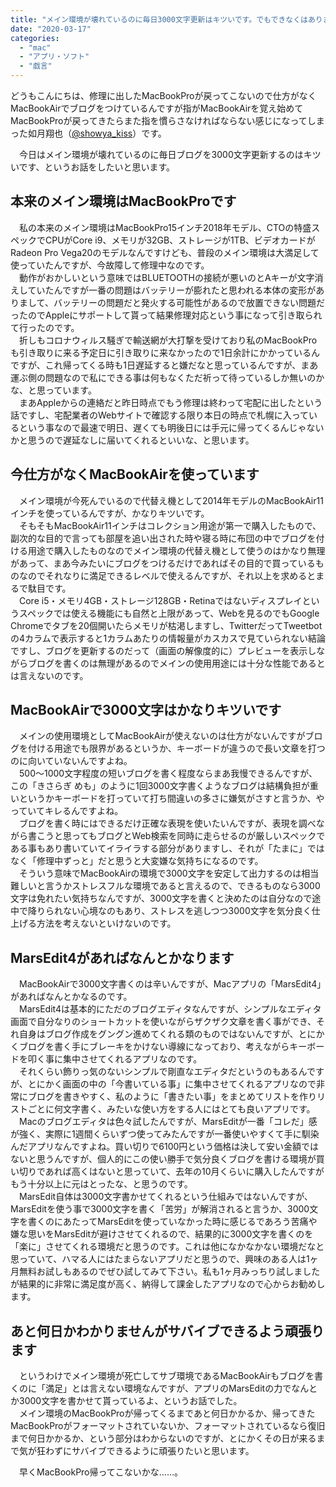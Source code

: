 ```yaml
---
title: "メイン環境が壊れているのに毎日3000文字更新はキツいです。でもできなくはありません。MarsEdit4があれば。"
date: "2020-03-17"
categories: 
  - "mac"
  - "アプリ・ソフト"
  - "戯言"
---
```


どうもこんにちは、修理に出したMacBookProが戻ってこないので仕方がなくMacBookAirでブログをつけているんですが指がMacBookAirを覚え始めてMacBookProが戻ってきたらまた指を慣らさなければならない感じになってしまった如月翔也（[@showya\_kiss](http://twitter.com/showya_kiss)）です。  
  
  
　今日はメイン環境が壊れているのに毎日ブログを3000文字更新するのはキツいです、というお話をしたいと思います。  

## 本来のメイン環境はMacBookProです

　私の本来のメイン環境はMacBookPro15インチ2018年モデル、CTOの特盛スペックでCPUがCore i9、メモリが32GB、ストレージが1TB、ビデオカードがRadeon Pro Vega20のモデルなんですけども、普段のメイン環境は大満足して使っていたんですが、今故障して修理中なのです。  
　動作がおかしいという意味ではBLUETOOTHの接続が悪いのとAキーが文字消えしていたんですが一番の問題はバッテリーが膨れたと思われる本体の変形がありまして、バッテリーの問題だと発火する可能性があるので放置できない問題だったのでAppleにサポートして貰って結果修理対応という事になって引き取られて行ったのです。  
　折しもコロナウィルス騒ぎで輸送網が大打撃を受けており私のMacBookProも引き取りに来る予定日に引き取りに来なかったので1日余計にかかっているんですが、これ帰ってくる時も1日遅延すると嫌だなと思っているんですが、まあ運ぶ側の問題なので私にできる事は何もなくただ祈って待っているしか無いのかな、と思っています。  
　まあAppleからの連絡だと昨日時点でもう修理は終わって宅配に出したという話ですし、宅配業者のWebサイトで確認する限り本日の時点で札幌に入っているという事なので最速で明日、遅くても明後日には手元に帰ってくるんじゃないかと思うので遅延なしに届いてくれるといいな、と思います。  

## 今仕方がなくMacBookAirを使っています

　メイン環境が今死んでいるので代替え機として2014年モデルのMacBookAir11インチを使っているんですが、かなりキツいです。  
　そもそもMacBookAir11インチはコレクション用途が第一で購入したもので、副次的な目的で言っても部屋を追い出された時や寝る時に布団の中でブログを付ける用途で購入したものなのでメイン環境の代替え機として使うのはかなり無理があって、まあ今みたいにブログをつけるだけであればその目的で買っているものなのでそれなりに満足できるレベルで使えるんですが、それ以上を求めるとまるで駄目です。  
　Core i5・メモリ4GB・ストレージ128GB・Retinaではないディスプレイというスペックでは使える機能にも自然と上限があって、Webを見るのでもGoogle Chromeでタブを20個開いたらメモリが枯渇しますし、TwitterだってTweetbotの4カラムで表示すると1カラムあたりの情報量がカスカスで見ていられない結論ですし、ブログを更新するのだって（画面の解像度的に）プレビューを表示しながらブログを書くのは無理があるのでメインの使用用途には十分な性能であるとは言えないのです。  

## MacBookAirで3000文字はかなりキツいです

　メインの使用環境としてMacBookAirが使えないのは仕方がないんですがブログを付ける用途でも限界があるというか、キーボードが違うので長い文章を打つのに向いていないんですよね。  
　500〜1000文字程度の短いブログを書く程度ならまあ我慢できるんですが、この「きさらぎ めも」のように1回3000文字書くようなブログは結構負担が重いというかキーボードを打っていて打ち間違いの多さに嫌気がさすと言うか、やっていてキレるんですよね。  
　ブログを書く時にはできるだけ正確な表現を使いたいんですが、表現を調べながら書こうと思ってもブログとWeb検索を同時に走らせるのが厳しいスペックである事もあり書いていてイライラする部分がありますし、それが「たまに」ではなく「修理中ずっと」だと思うと大変嫌な気持ちになるのです。  
　そういう意味でMacBookAirの環境で3000文字を安定して出力するのは相当難しいと言うかストレスフルな環境であると言えるので、できるものなら3000文字は免れたい気持ちなんですが、3000文字を書くと決めたのは自分なので途中で降りられない心境なのもあり、ストレスを逃しつつ3000文字を気分良く仕上げる方法を考えないといけないのです。  

## MarsEdit4があればなんとかなります

　MacBookAirで3000文字書くのは辛いんですが、Macアプリの「MarsEdit4」があればなんとかなるのです。  
　MarsEdit4は基本的にただのブログエディタなんですが、シンプルなエディタ画面で自分なりのショートカットを使いながらザクザク文章を書く事ができ、それ自身はブログ作成をグングン進めてくれる類のものではないんですが、とにかくブログを書く手にブレーキをかけない導線になっており、考えながらキーボードを叩く事に集中させてくれるアプリなのです。  
　それくらい飾りっ気のないシンプルで剛直なエディタだというのもあるんですが、とにかく画面の中の「今書いている事」に集中させてくれるアプリなので非常にブログを書きやすく、私のように「書きたい事」をまとめてリストを作りリストごとに何文字書く、みたいな使い方をする人にはとても良いアプリです。  
　Macのブログエディタは色々試したんですが、MarsEditが一番「コレだ」感が強く、実際に1週間くらいずつ使ってみたんですが一番使いやすくて手に馴染んだアプリなんですよね。買い切りで6100円という価格は決して安い金額ではないと思うんですが、個人的にこの使い勝手で気分良くブログを書ける環境が買い切りであれば高くはないと思っていて、去年の10月くらいに購入したんですがもう十分以上に元はとったな、と思うのです。  
　MarsEdit自体は3000文字書かせてくれるという仕組みではないんですが、MarsEditを使う事で3000文字を書く「苦労」が解消されると言うか、3000文字を書くのにあたってMarsEditを使っていなかった時に感じるであろう苦痛や嫌な思いをMarsEditが避けさせてくれるので、結果的に3000文字を書くのを「楽に」させてくれる環境だと思うのです。これは他になかなかない環境だなと思っていて、ハマる人にはたまらないアプリだと思うので、興味のある人は1ヶ月無料お試しもあるのでぜひ試してみて下さい。私も1ヶ月みっちり試しましたが結果的に非常に満足度が高く、納得して課金したアプリなので心からお勧めします。  

## あと何日かわかりませんがサバイブできるよう頑張ります

　というわけでメイン環境が死亡してサブ環境であるMacBookAirもブログを書くのに「満足」とは言えない環境なんですが、アプリのMarsEditの力でなんとか3000文字を書かせて貰っているよ、というお話でした。  
　メイン環境のMacBookProが帰ってくるまであと何日かかるか、帰ってきたMacBookProがフォーマットされていないか、フォーマットされているなら復旧まで何日かかるか、という部分はわからないのですが、とにかくその日が来るまで気が狂わずにサバイブできるように頑張りたいと思います。  
  
　早くMacBookPro帰ってこないかな……。
